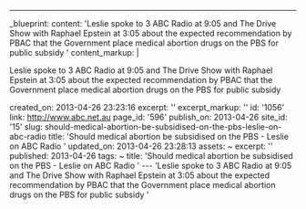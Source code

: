 ---
_blueprint:
  content: 'Leslie spoke to 3 ABC Radio at 9:05 and The Drive Show with Raphael Epstein
    at 3:05 about the expected recommendation by PBAC that the Government place medical
    abortion drugs on the PBS for public subsidy '
  content_markup: |
    <p>Leslie spoke to 3 ABC Radio at 9:05 and The Drive Show with Raphael Epstein at 3:05 about the expected recommendation by PBAC that the Government place medical abortion drugs on the PBS for public subsidy</p>
  created_on: 2013-04-26 23:23:16
  excerpt: ''
  excerpt_markup: ''
  id: '1056'
  link: http://www.abc.net.au
  page_id: '596'
  publish_on: 2013-04-26
  site_id: '15'
  slug: should-medical-abortion-be-subsidised-on-the-pbs-leslie-on-abc-radio
  title: 'Should medical abortion be subsidised on the PBS - Leslie on ABC Radio '
  updated_on: 2013-04-26 23:28:13
assets: ~
excerpt: ''
published: 2013-04-26
tags: ~
title: 'Should medical abortion be subsidised on the PBS - Leslie on ABC Radio '
--- 'Leslie spoke to 3 ABC Radio at 9:05 and The Drive Show with Raphael Epstein at
  3:05 about the expected recommendation by PBAC that the Government place medical
  abortion drugs on the PBS for public subsidy '
